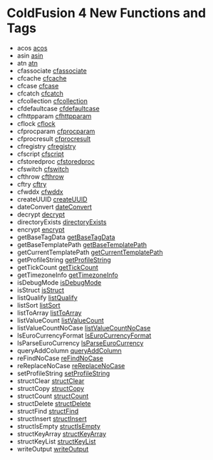 # ColdFusion 4 New Functions and Tags

- acos [acos](functions/acos.md)
- asin [asin](functions/asin.md)
- atn [atn](functions/atn.md)
- cfassociate [cfassociate](tags/cfassociate.md)
- cfcache [cfcache](tags/cfcache.md)
- cfcase [cfcase](tags/cfcase.md)
- cfcatch [cfcatch](tags/cfcatch.md)
- cfcollection [cfcollection](tags/cfcollection.md)
- cfdefaultcase [cfdefaultcase](tags/cfdefaultcase.md)
- cfhttpparam [cfhttpparam](tags/cfhttpparam.md)
- cflock [cflock](tags/cflock.md)
- cfprocparam [cfprocparam](tags/cfprocparam.md)
- cfprocresult [cfprocresult](tags/cfprocresult.md)
- cfregistry [cfregistry](tags/cfregistry.md)
- cfscript [cfscript](tags/cfscript.md)
- cfstoredproc [cfstoredproc](tags/cfstoredproc.md)
- cfswitch [cfswitch](tags/cfswitch.md)
- cfthrow [cfthrow](tags/cfthrow.md)
- cftry [cftry](tags/cftry.md)
- cfwddx [cfwddx](tags/cfwddx.md)
- createUUID [createUUID](functions/createUUID.md)
- dateConvert [dateConvert](functions/dateConvert.md)
- decrypt [decrypt](functions/decrypt.md)
- directoryExists [directoryExists](functions/directoryExists.md)
- encrypt [encrypt](functions/encrypt.md)
- getBaseTagData [getBaseTagData](functions/getBaseTagData.md)
- getBaseTemplatePath [getBaseTemplatePath](functions/getBaseTemplatePath.md)
- getCurrentTemplatePath [getCurrentTemplatePath](functions/getCurrentTemplatePath.md)
- getProfileString [getProfileString](functions/getProfileString.md)
- getTickCount [getTickCount](functions/getTickCount.md)
- getTimezoneInfo [getTimezoneInfo](functions/getTimezoneInfo.md)
- isDebugMode [isDebugMode](functions/isDebugMode.md)
- isStruct [isStruct](functions/isStruct.md)
- listQualify [listQualify](functions/listQualify.md)
- listSort [listSort](functions/listSort.md)
- listToArray [listToArray](functions/listToArray.md)
- listValueCount [listValueCount](functions/listValueCount.md)
- listValueCountNoCase [listValueCountNoCase](functions/listValueCountNoCase.md)
- lsEuroCurrencyFormat [lsEuroCurrencyFormat](functions/lsEuroCurrencyFormat.md)
- lsParseEuroCurrency [lsParseEuroCurrency](functions/lsParseEuroCurrency.md)
- queryAddColumn [queryAddColumn](functions/queryAddColumn.md)
- reFindNoCase [reFindNoCase](functions/reFindNoCase.md)
- reReplaceNoCase [reReplaceNoCase](functions/reReplaceNoCase.md)
- setProfileString [setProfileString](functions/setProfileString.md)
- structClear [structClear](functions/structClear.md)
- structCopy [structCopy](functions/structCopy.md)
- structCount [structCount](functions/structCount.md)
- structDelete [structDelete](functions/structDelete.md)
- structFind [structFind](functions/structFind.md)
- structInsert [structInsert](functions/structInsert.md)
- structIsEmpty [structIsEmpty](functions/structIsEmpty.md)
- structKeyArray [structKeyArray](functions/structKeyArray.md)
- structKeyList [structKeyList](functions/structKeyList.md)
- writeOutput [writeOutput](functions/writeOutput.md)
